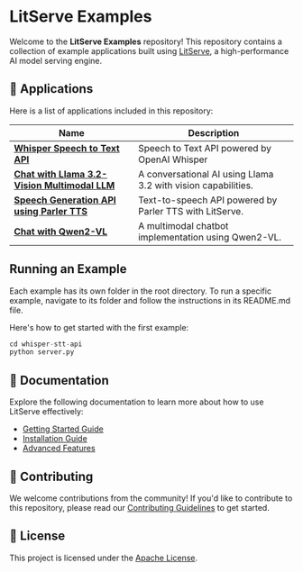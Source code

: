 # LitServe Examples

Welcome to the **LitServe Examples** repository! This repository contains a collection of example applications built using [LitServe](https://github.com/Lightning-AI/litserve), a high-performance AI model serving engine.

## 📂 Applications

Here is a list of applications included in this repository:

| Name                                                        | Description                                                    |
|---------------------------------------------------------------------|----------------------------------------------------------------|
| [**Whisper Speech to Text API**](./whisper-stt-api/) | Speech to Text API powered by OpenAI Whisper |
| [**Chat with Llama 3.2-Vision Multimodal LLM**](https://github.com/bhimrazy/chat-with-llama-3.2-vision)                       | A conversational AI using Llama 3.2 with vision capabilities.   |
| [**Speech Generation API using Parler TTS**](https://lightning.ai/bhimrajyadav/studios/deploy-a-speech-generation-api-using-parler-tts-powered-by-litserve)                          | Text-to-speech API powered by Parler TTS with LitServe.         |
| [**Chat with Qwen2-VL**](https://github.com/bhimrazy/chat-with-qwen2-vl)                                              | A multimodal chatbot implementation using Qwen2-VL.             |

## Running an Example
Each example has its own folder in the root directory. To run a specific example, navigate to its folder and follow the instructions in its README.md file.

Here's how to get started with the first example:
```python 
cd whisper-stt-api
python server.py
```

## 📖 Documentation
Explore the following documentation to learn more about how to use LitServe effectively:

- [Getting Started Guide](https://lightning.ai/docs/litserve/home/get-started)
- [Installation Guide](https://lightning.ai/docs/litserve/home/install)
- [Advanced Features](https://lightning.ai/docs/litserve/features)

## 🤝 Contributing
We welcome contributions from the community! If you'd like to contribute to this repository, please read our [Contributing Guidelines](./CONTRIBUTING.md) to get started.

## 📜 License
This project is licensed under the [Apache License](./LICENSE).
